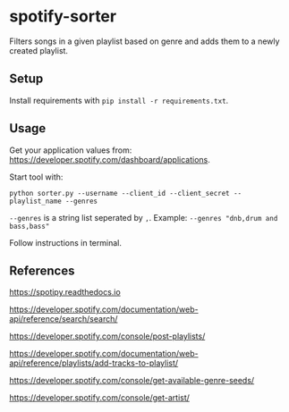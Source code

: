 # spotify-sorter

Filters songs in a given playlist based on genre and adds them to a newly created playlist.

## Setup

Install requirements with ```pip install -r requirements.txt```.

## Usage

Get your application values from: https://developer.spotify.com/dashboard/applications.

Start tool with:

```python sorter.py --username --client_id --client_secret --playlist_name --genres```

```--genres``` is a string list seperated by ```,```. Example: ```--genres "dnb,drum and bass,bass"```

Follow instructions in terminal.


## References

https://spotipy.readthedocs.io

https://developer.spotify.com/documentation/web-api/reference/search/search/

https://developer.spotify.com/console/post-playlists/

https://developer.spotify.com/documentation/web-api/reference/playlists/add-tracks-to-playlist/

https://developer.spotify.com/console/get-available-genre-seeds/

https://developer.spotify.com/console/get-artist/
